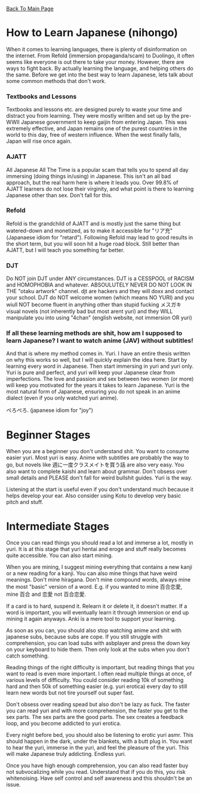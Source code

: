 [Back To Main Page](https://imoutosarehot.github.io/TheStockingWay/)
# How to Learn Japanese (nihongo)

When it comes to learning languages, there is plenty of disinformation on the internet. From Refold (immersion propaganda/scam) to Duolingo, it often seems like everyone is out there to take your money. However, there are ways to fight back. By actually learning the language, and helping others do the same. Before we get into the best way to learn Japanese, lets talk about some common methods that don't work.

### Textbooks and Lessons

Textbooks and lessons etc. are designed purely to waste your time and distract you from learning. They were mostly written and set up by the pre-WWII Japanese government to keep gaijin from entering Japan. This was extremely effective, and Japan remains one of the purest countries in the world to this day, free of western influence. When the west finally falls, Japan will rise once again.

### AJATT

All Japanese All The Time is a popular scam that tells you to spend all day immersing (doing things in/using) in Japanese. This isn't an all bad approach, but the real harm here is where it leads you. Over 99.8% of AJATT learners do not lose their virginity, and what point is there to learning Japanese other than sex. Don't fall for this.

### Refold 

Refold is the grandchild of AJATT and is mostly just the same thing but watered-down and monetized, as to make it accessible for "リア充" (Japanaese idiom for "retard"). Following Refold may lead to good results in the short term, but you will soon hit a huge road block. Still better than AJATT, but I will teach you something far better.

### DJT

Do NOT join DJT under ANY circumstances. DJT is a CESSPOOL of RACISM and HOMOPHOBIA and whatever. ABSOULUTELY NEVER DO NOT LOOK IN THE "otaku artwork" channel. djt are hackers and they will doxx and contact your school. DJT do NOT welcome women (which means NO YURI) and you wiull NOT become fluent in anything other than stupid fucking メスガキ visual novels (not inherently bad but most arent yuri) and they WILL manipulate you into using "4chan" (english website, not immersion OR yuri)

### If all these learning methods are shit, how am I supposed to learn Japanese? I want to watch anime (JAV) without subtitles!

And that is where my method comes in. Yuri. I have an entire thesis written on why this works so well, but I will quickly explain the idea here. Start by learning every word in Japanese. Then start immersing in yuri and yuri only. Yuri is pure and perfect, and yuri will keep your Japanese clear from imperfections. The love and passion and sex between two women (or more) will keep you motivated for the years it takes to learn Japanese. Yuri is the most natural form of Japanese, ensuring you do not speak in an anime dialect (even if you only watched yuri anime).

ぺろぺろ. (japanese idiom for "joy")

# Beginner Stages

When you are a beginner you don't understand shit. You want to consume easier yuri. Most yuri is easy. Anime with subtitles are probably the way to go, but novels like 週に一度クラスメイトを買う話 are also very easy. You also want to complete kaishi and learn about grammar. Don't obsess over small details and PLEASE don't fall for weird bullshit guides. Yuri is the way.

Listening at the start is useful even if you don't understand much because it helps develop your ear. Also consider using Kotu to develop very basic pitch and stuff.

# Intermediate Stages 

Once you can read things you should read a lot and immerse a lot, mostly in yuri. It is at this stage that yuri hentai and eroge and stuff really becomes quite accessible. You can also start mining.

When you are mining, I suggest mining everything that contains a new kanji or a new reading for a kanji. You can also mine things that have weird meanings. Don't mine hiragana. Don't mine compound words, always mine the most "basic" version of a word. E.g. if you wanted to mine 百合恋愛, mine 百合 and 恋愛 not 百合恋愛.

If a card is to hard, suspend it. Relearn it or delete it, it doesn't matter. If a word is important, you will eventually learn it through immersion or end up mining it again anyways. Anki is a mere tool to support your learning.

As soon as you can, you should also stop watching anime and shit with japanese subs, because subs are cope. If you still struggle with comprehension, you can load subs with asbplayer and press the down key on your keyboard to hide them. Then only look at the subs when you don't catch something.

Reading things of the right difficulty is important, but reading things that you want to read is even more important. I often read multiple things at once, of various levels of difficulty. You could consider reading 10k of something hard and then 50k of something easier (e.g. yuri erotica) every day to still learn new words but not tire yourself out super fast. 

Don't obsess over reading spead but also don't be lazy as fuck. The faster you can read yuri and with more comprehension, the faster you get to the sex parts. The sex parts are the good parts. The sex creates a feedback loop, and you become addicted to yuri erotica.

Every night before bed, you should also be listening to erotic yuri asmr. This should happen in the dark, under the blankets, with a butt plug in. You want to hear the yuri, immerse in the yuri, and feel the pleasure of the yuri. This will make Japanese truly addicting. Endless yuri.

Once you have high enough comprehension, you can also read faster buy not subvocalizing while you read. Understand that if you do this, you risk whitenoising. Have self control and self awareness and this shouldn't be an issue.
